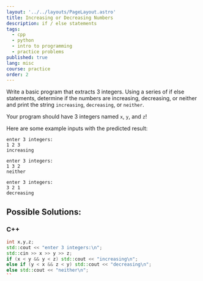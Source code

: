 ```yaml
---
layout: '../../layouts/PageLayout.astro'
title: Increasing or Decreasing Numbers
description: if / else statements
tags:
  - cpp
  - python
  - intro to programming
  - practice problems
published: true
lang: misc
course: practice
order: 2
---
```


Write a basic program that extracts 3 integers. Using a series of if else statements, determine if the numbers are increasing, decreasing, or neither and print the string `increasing`, `decreasing`, or `neither`.

Your program should have 3 integers named `x`, `y`, and `z`!

Here are some example inputs with the predicted result:
```
enter 3 integers:
1 2 3
increasing
```
```
enter 3 integers:
1 3 2
neither
```
```
enter 3 integers:
3 2 1
decreasing
```

## Possible Solutions:
### C++
```cpp
int x,y,z;
std::cout << "enter 3 integers:\n";
std::cin >> x >> y >> z;
if (x < y && y < z) std::cout << "increasing\n";
else if (y < x && z < y) std::cout << "decreasing\n";
else std::cout << "neither\n";
``


